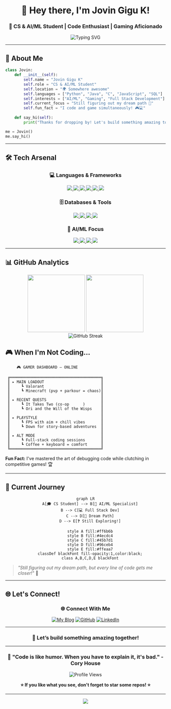 <div align="center">
  
# 👋 Hey there, I'm Jovin Gigu K!
### 🚀 CS & AI/ML Student | Code Enthusiast | Gaming Aficionado

<img src="https://readme-typing-svg.herokuapp.com?font=Fira+Code&size=22&duration=3000&pause=1000&color=00D9FF&center=true&vCenter=true&width=600&lines=Computer+Science+%26+Engineering+Student;AI%2FML+Specialization;Full+Stack+Developer;Always+Learning+Something+New!" alt="Typing SVG" />

</div>

---

## 🎯 About Me

```python
class Jovin:
    def __init__(self):
        self.name = "Jovin Gigu K"
        self.role = "CS & AI/ML Student"
        self.location = "🌍 Somewhere awesome"
        self.languages = ["Python", "Java", "C", "JavaScript", "SQL"]
        self.interests = ["AI/ML", "Gaming", "Full Stack Development"]
        self.current_focus = "Still figuring out my dream path 🎯"
        self.fun_fact = "I code and game simultaneously! 🎮💻"
    
    def say_hi(self):
        print("Thanks for dropping by! Let's build something amazing together! 🚀")

me = Jovin()
me.say_hi()
```

---

## 🛠️ Tech Arsenal

<div align="center">

  ### 💻 Languages & Frameworks  
  <a href="https://www.python.org/" target="_blank">
    <img src="https://img.shields.io/badge/Python-3776AB?style=plastic&logo=python&logoColor=white" />
  </a>
  <a href="https://www.oracle.com/java/" target="_blank">
    <img src="https://img.shields.io/badge/Java-ED8B00?style=plastic&logo=openjdk&logoColor=white" />
  </a>
  <a href="https://en.cppreference.com/w/c" target="_blank">
    <img src="https://img.shields.io/badge/C-00599C?style=plastic&logo=c&logoColor=white" />
  </a>
  <a href="https://developer.mozilla.org/en-US/docs/Web/JavaScript" target="_blank">
    <img src="https://img.shields.io/badge/JavaScript-F7DF1E?style=plastic&logo=javascript&logoColor=black" />
  </a>
  <a href="https://reactjs.org/" target="_blank">
    <img src="https://img.shields.io/badge/React-20232A?style=plastic&logo=react&logoColor=61DAFB" />
  </a>
  <a href="https://nodejs.org/" target="_blank">
    <img src="https://img.shields.io/badge/Node.js-43853D?style=plastic&logo=node.js&logoColor=white" />
  </a>

  ### 🗄️ Databases & Tools  
  <a href="https://www.mysql.com/" target="_blank">
    <img src="https://img.shields.io/badge/SQL-4479A1?style=plastic&logo=mysql&logoColor=white" />
  </a>
  <a href="https://developer.mozilla.org/en-US/docs/Web/HTML" target="_blank">
    <img src="https://img.shields.io/badge/HTML5-E34F26?style=plastic&logo=html5&logoColor=white" />
  </a>
  <a href="https://developer.mozilla.org/en-US/docs/Web/CSS" target="_blank">
    <img src="https://img.shields.io/badge/CSS3-1572B6?style=plastic&logo=css3&logoColor=white" />
  </a>
  <a href="https://git-scm.com/" target="_blank">
    <img src="https://img.shields.io/badge/Git-F05032?style=plastic&logo=git&logoColor=white" />
  </a>

  ### 🤖 AI/ML Focus  
  <a href="https://www.tensorflow.org/" target="_blank">
    <img src="https://img.shields.io/badge/TensorFlow-FF6F00?style=plastic&logo=tensorflow&logoColor=white" />
  </a>
  <a href="https://pandas.pydata.org/" target="_blank">
    <img src="https://img.shields.io/badge/Pandas-150458?style=plastic&logo=pandas&logoColor=white" />
  </a>
  <a href="https://numpy.org/" target="_blank">
    <img src="https://img.shields.io/badge/NumPy-013243?style=plastic&logo=numpy&logoColor=white" />
  </a>
  <a href="https://scikit-learn.org/" target="_blank">
    <img src="https://img.shields.io/badge/scikit_learn-F7931E?style=plastic&logo=scikit-learn&logoColor=white" />
  </a>

</div>


---

## 📊 GitHub Analytics

<div align="center">
  <img height="180em" src="https://github-readme-stats.vercel.app/api?username=jovin-gigu&show_icons=true&theme=tokyonight&include_all_commits=true&count_private=true"/>
  <img height="180em" src="https://github-readme-stats.vercel.app/api/top-langs/?username=jovin-gigu&layout=compact&langs_count=8&theme=tokyonight"/>
</div>

<div align="center">
  <img src="https://github-readme-streak-stats.herokuapp.com/?user=jovin-gigu&theme=tokyonight" alt="GitHub Streak" />
</div>

## 🎮 When I'm Not Coding...

         🎮 GAMER DASHBOARD — ONLINE
        
     ╔════════════════════════════════════════╗
     ║ ▸ MAIN LOADOUT                         ║
     ║     ┗ Valorant                         ║
     ║     ┗ Minecraft (pvp + parkour = chaos)║
     ║                                        ║
     ║ ▸ RECENT QUESTS                        ║
     ║     ┗ It Takes Two (co-op      )       ║
     ║     ┗ Ori and the Will of the Wisps    ║
     ║                                        ║
     ║ ▸ PLAYSTYLE                            ║
     ║     ┗ FPS with aim + chill vibes       ║
     ║     ┗ Down for story-based adventures  ║
     ║                                        ║
     ║ ▸ ALT MODE                             ║
     ║     ┗ Full-stack coding sessions       ║
     ║     ┗ Coffee + keyboard = comfort      ║
     ╚════════════════════════════════════════╝

**Fun Fact:** I've mastered the art of debugging code while clutching in competitive games! 🏆

</div>

---

## 🌟 Current Journey

<div align="center">

```mermaid
graph LR
    A[🎓 CS Student] --> B[🤖 AI/ML Specialist]
    B --> C[💻 Full Stack Dev]
    C --> D[🚀 Dream Path]
    D --> E[❓ Still Exploring!]
    
    style A fill:#ff6b6b
    style B fill:#4ecdc4
    style C fill:#45b7d1
    style D fill:#96ceb4
    style E fill:#ffeaa7
    classDef blackFont fill-opacity:1,color:black;
    class A,B,C,D,E blackFont
```

</div>

> *"Still figuring out my dream path, but every line of code gets me closer!"* 💫

---

## 🌐 Let's Connect!

<div align="center">

### 🌐 Connect With Me

[![My Blog](https://img.shields.io/badge/My%20Website-21759B?style=plastic&logo=wordpress&logoColor=white)](https://jgk2k4.wordpress.com/)
[![GitHub](https://img.shields.io/badge/GitHub-181717?style=plastic&logo=github&logoColor=white)](https://github.com/jgk)
[![LinkedIn](https://img.shields.io/badge/LinkedIn-0077B5?style=plastic&logo=linkedin&logoColor=white)](#)

---

### 💬 Let’s build something **amazing** together!

</div>


---

<div align="center">

### 🎯 "Code is like humor. When you have to explain it, it's bad." - Cory House

![Profile Views](https://komarev.com/ghpvc/?username=jgk&color=blueviolet&style=for-the-badge)

**⭐ If you like what you see, don't forget to star some repos! ⭐**

</div>

---

<div align="center">
  <img src="https://capsule-render.vercel.app/api?type=waving&color=gradient&height=100&section=footer&text=Thanks%20for%20visiting!&fontSize=16&fontColor=fff&animation=twinkling&fontAlignY=75"/>
</div>
